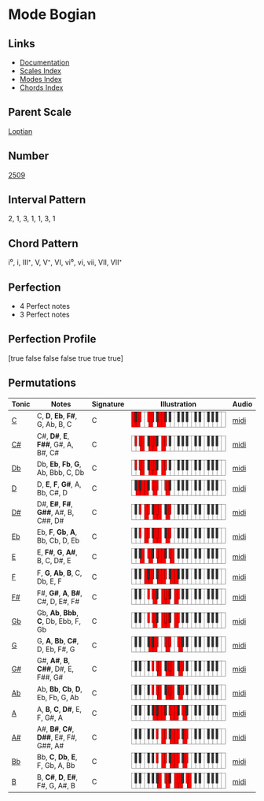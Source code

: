 # Mode Bogian

## Links

- [Documentation](index.md)
- [Scales Index](Scales.md)
- [Modes Index](Modes.md)
- [Chords Index](Chords.md)

## Parent Scale

[Loptian](ScaleLoptian.md)

## Number

[2509](https://ianring.com/musictheory/scales/2509)

## Interval Pattern

2, 1, 3, 1, 1, 3, 1

## Chord Pattern

i⁰, i, III⁺, V, V⁺, VI, vi⁰, vi, vii, VII, VII⁺

## Perfection

- 4 Perfect notes
- 3 Perfect notes

## Perfection Profile

[true false false false true true true]

## Permutations

| Tonic | Notes | Signature | Illustration | Audio |
|-------|-------|-----------|--------------|-------|
| [C](ModeCNaturalBogian.md) | C, **D**, **Eb**, **F#**, G, Ab, B, C | C | ![CNaturalBogian](ModeCNaturalBogian.png) | [midi](https://github.com/edipermadi/music/blob/main/docs/ModeCNaturalBogian.mid?raw=true) |
| [C#](ModeCSharpBogian.md) | C#, **D#**, **E**, **F##**, G#, A, B#, C# | C | ![CSharpBogian](ModeCSharpBogian.png) | [midi](https://github.com/edipermadi/music/blob/main/docs/ModeCSharpBogian.mid?raw=true) |
| [Db](ModeDFlatBogian.md) | Db, **Eb**, **Fb**, **G**, Ab, Bbb, C, Db | C | ![DFlatBogian](ModeDFlatBogian.png) | [midi](https://github.com/edipermadi/music/blob/main/docs/ModeDFlatBogian.mid?raw=true) |
| [D](ModeDNaturalBogian.md) | D, **E**, **F**, **G#**, A, Bb, C#, D | C | ![DNaturalBogian](ModeDNaturalBogian.png) | [midi](https://github.com/edipermadi/music/blob/main/docs/ModeDNaturalBogian.mid?raw=true) |
| [D#](ModeDSharpBogian.md) | D#, **E#**, **F#**, **G##**, A#, B, C##, D# | C | ![DSharpBogian](ModeDSharpBogian.png) | [midi](https://github.com/edipermadi/music/blob/main/docs/ModeDSharpBogian.mid?raw=true) |
| [Eb](ModeEFlatBogian.md) | Eb, **F**, **Gb**, **A**, Bb, Cb, D, Eb | C | ![EFlatBogian](ModeEFlatBogian.png) | [midi](https://github.com/edipermadi/music/blob/main/docs/ModeEFlatBogian.mid?raw=true) |
| [E](ModeENaturalBogian.md) | E, **F#**, **G**, **A#**, B, C, D#, E | C | ![ENaturalBogian](ModeENaturalBogian.png) | [midi](https://github.com/edipermadi/music/blob/main/docs/ModeENaturalBogian.mid?raw=true) |
| [F](ModeFNaturalBogian.md) | F, **G**, **Ab**, **B**, C, Db, E, F | C | ![FNaturalBogian](ModeFNaturalBogian.png) | [midi](https://github.com/edipermadi/music/blob/main/docs/ModeFNaturalBogian.mid?raw=true) |
| [F#](ModeFSharpBogian.md) | F#, **G#**, **A**, **B#**, C#, D, E#, F# | C | ![FSharpBogian](ModeFSharpBogian.png) | [midi](https://github.com/edipermadi/music/blob/main/docs/ModeFSharpBogian.mid?raw=true) |
| [Gb](ModeGFlatBogian.md) | Gb, **Ab**, **Bbb**, **C**, Db, Ebb, F, Gb | C | ![GFlatBogian](ModeGFlatBogian.png) | [midi](https://github.com/edipermadi/music/blob/main/docs/ModeGFlatBogian.mid?raw=true) |
| [G](ModeGNaturalBogian.md) | G, **A**, **Bb**, **C#**, D, Eb, F#, G | C | ![GNaturalBogian](ModeGNaturalBogian.png) | [midi](https://github.com/edipermadi/music/blob/main/docs/ModeGNaturalBogian.mid?raw=true) |
| [G#](ModeGSharpBogian.md) | G#, **A#**, **B**, **C##**, D#, E, F##, G# | C | ![GSharpBogian](ModeGSharpBogian.png) | [midi](https://github.com/edipermadi/music/blob/main/docs/ModeGSharpBogian.mid?raw=true) |
| [Ab](ModeAFlatBogian.md) | Ab, **Bb**, **Cb**, **D**, Eb, Fb, G, Ab | C | ![AFlatBogian](ModeAFlatBogian.png) | [midi](https://github.com/edipermadi/music/blob/main/docs/ModeAFlatBogian.mid?raw=true) |
| [A](ModeANaturalBogian.md) | A, **B**, **C**, **D#**, E, F, G#, A | C | ![ANaturalBogian](ModeANaturalBogian.png) | [midi](https://github.com/edipermadi/music/blob/main/docs/ModeANaturalBogian.mid?raw=true) |
| [A#](ModeASharpBogian.md) | A#, **B#**, **C#**, **D##**, E#, F#, G##, A# | C | ![ASharpBogian](ModeASharpBogian.png) | [midi](https://github.com/edipermadi/music/blob/main/docs/ModeASharpBogian.mid?raw=true) |
| [Bb](ModeBFlatBogian.md) | Bb, **C**, **Db**, **E**, F, Gb, A, Bb | C | ![BFlatBogian](ModeBFlatBogian.png) | [midi](https://github.com/edipermadi/music/blob/main/docs/ModeBFlatBogian.mid?raw=true) |
| [B](ModeBNaturalBogian.md) | B, **C#**, **D**, **E#**, F#, G, A#, B | C | ![BNaturalBogian](ModeBNaturalBogian.png) | [midi](https://github.com/edipermadi/music/blob/main/docs/ModeBNaturalBogian.mid?raw=true) |
